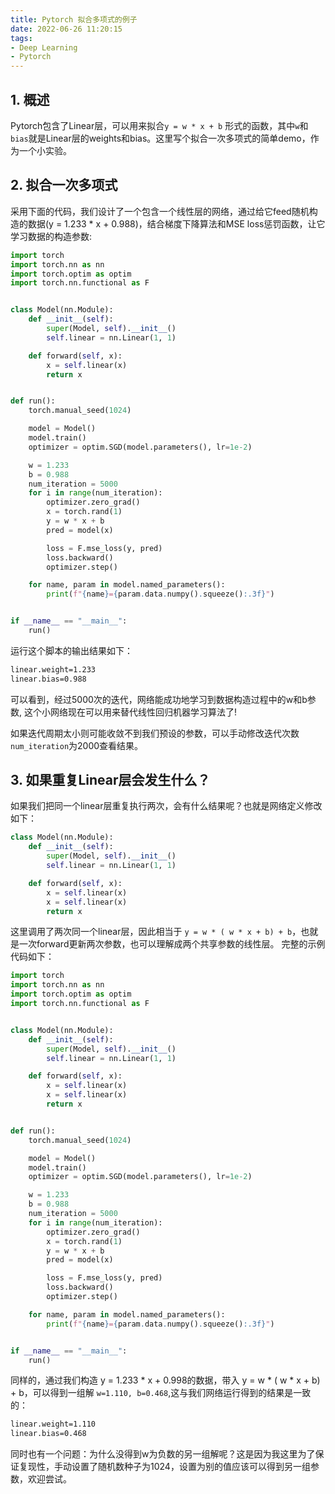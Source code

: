 ```yaml
---
title: Pytorch 拟合多项式的例子
date: 2022-06-26 11:20:15
tags:
- Deep Learning
- Pytorch
---
```


## 1. 概述
Pytorch包含了Linear层，可以用来拟合`y = w * x + b` 形式的函数，其中`w`和`bias`就是Linear层的weights和bias。这里写个拟合一次多项式的简单demo，作为一个小实验。
<!--more-->

## 2. 拟合一次多项式
采用下面的代码，我们设计了一个包含一个线性层的网络，通过给它feed随机构造的数据(y = 1.233 * x + 0.988)，结合梯度下降算法和MSE loss惩罚函数，让它学习数据的构造参数:
```python
import torch
import torch.nn as nn
import torch.optim as optim
import torch.nn.functional as F


class Model(nn.Module):
    def __init__(self):
        super(Model, self).__init__()
        self.linear = nn.Linear(1, 1)

    def forward(self, x):
        x = self.linear(x)
        return x


def run():
    torch.manual_seed(1024)

    model = Model()
    model.train()
    optimizer = optim.SGD(model.parameters(), lr=1e-2)

    w = 1.233
    b = 0.988
	num_iteration = 5000
    for i in range(num_iteration):
        optimizer.zero_grad()
        x = torch.rand(1)
        y = w * x + b
        pred = model(x)

        loss = F.mse_loss(y, pred)
        loss.backward()
        optimizer.step()

    for name, param in model.named_parameters():
        print(f"{name}={param.data.numpy().squeeze():.3f}")


if __name__ == "__main__":
    run()
```
运行这个脚本的输出结果如下：
```bash
linear.weight=1.233
linear.bias=0.988
```
可以看到，经过5000次的迭代，网络能成功地学习到数据构造过程中的w和b参数, 这个小网络现在可以用来替代线性回归机器学习算法了!

如果迭代周期太小则可能收敛不到我们预设的参数，可以手动修改迭代次数`num_iteration`为2000查看结果。

## 3. 如果重复Linear层会发生什么？

如果我们把同一个linear层重复执行两次，会有什么结果呢？也就是网络定义修改如下：
```python
class Model(nn.Module):
    def __init__(self):
        super(Model, self).__init__()
        self.linear = nn.Linear(1, 1)

    def forward(self, x):
        x = self.linear(x)
        x = self.linear(x)
        return x
```
这里调用了两次同一个linear层，因此相当于 `y = w * ( w * x + b) + b`，也就是一次forward更新两次参数，也可以理解成两个共享参数的线性层。
完整的示例代码如下：
```python
import torch
import torch.nn as nn
import torch.optim as optim
import torch.nn.functional as F


class Model(nn.Module):
    def __init__(self):
        super(Model, self).__init__()
        self.linear = nn.Linear(1, 1)

    def forward(self, x):
        x = self.linear(x)
        x = self.linear(x)
        return x


def run():
    torch.manual_seed(1024)

    model = Model()
    model.train()
    optimizer = optim.SGD(model.parameters(), lr=1e-2)

    w = 1.233
    b = 0.988
    num_iteration = 5000
    for i in range(num_iteration):
        optimizer.zero_grad()
        x = torch.rand(1)
        y = w * x + b
        pred = model(x)

        loss = F.mse_loss(y, pred)
        loss.backward()
        optimizer.step()

    for name, param in model.named_parameters():
        print(f"{name}={param.data.numpy().squeeze():.3f}")


if __name__ == "__main__":
    run()
```

同样的，通过我们构造 y = 1.233 * x + 0.998的数据，带入 y = w * ( w * x + b) + b，可以得到一组解 `w=1.110, b=0.468`,这与我们网络运行得到的结果是一致的：
```bash
linear.weight=1.110
linear.bias=0.468
```
同时也有一个问题：为什么没得到w为负数的另一组解呢？这是因为我这里为了保证复现性，手动设置了随机数种子为1024，设置为别的值应该可以得到另一组参数，欢迎尝试。
